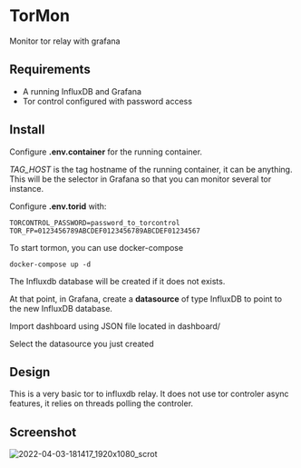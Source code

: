 # TorMon

Monitor tor relay with grafana

## Requirements

  * A running InfluxDB and Grafana
  * Tor control configured with password access

## Install

Configure __.env.container__ for the running container. 

*TAG_HOST* is the tag hostname of the running container, it can be anything. This will be the selector in Grafana so that you can monitor several tor instance.

Configure __.env.torid__ with:

    TORCONTROL_PASSWORD=password_to_torcontrol
    TOR_FP=0123456789ABCDEF0123456789ABCDEF01234567

To start tormon, you can use docker-compose

    docker-compose up -d

The Influxdb database will be created if it does not exists.

At that point, in Grafana, create a __datasource__ of type InfluxDB to point to the new InfluxDB database.

Import dashboard using JSON file located in dashboard/

Select the datasource you just created

## Design

This is a very basic tor to influxdb relay. It does not use tor controler async features, it relies on threads polling the controler.

## Screenshot
![2022-04-03-181417_1920x1080_scrot](https://user-images.githubusercontent.com/490053/161437463-cd96d47a-1388-4d8c-88e2-87784475e396.png)
